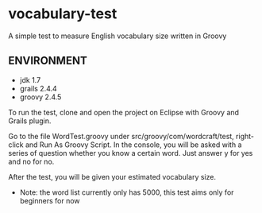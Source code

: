 # vocabulary-test

A simple test to measure English vocabulary size written in Groovy

ENVIRONMENT
-----------
- jdk 1.7
- grails 2.4.4
- groovy 2.4.5

To run the test, clone and open the project on Eclipse with Groovy and Grails plugin.

Go to the file WordTest.groovy under src/groovy/com/wordcraft/test, right-click and Run As Groovy Script.
In the console, you will be asked with a series of question whether you know a certain word. Just answer y for yes and no for no.

After the test, you will be given your estimated vocabulary size.

* Note: the word list currently only has 5000, this test aims only for beginners for now


